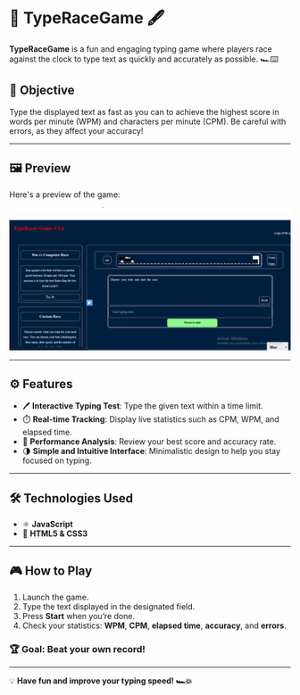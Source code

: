 # 🚀 TypeRaceGame 🖋️

**TypeRaceGame** is a fun and engaging typing game where players race against the clock to type text as quickly and accurately as possible. 🏎️⌨️

## 🎯 Objective

Type the displayed text as fast as you can to achieve the highest score in words per minute (WPM) and characters per minute (CPM). Be careful with errors, as they affect your accuracy!

---

## 🖼️ Preview

Here's a preview of the game:

![Game Preview](screenshot/typeracegame.png)

---

## ⚙️ Features

- 🖊️ **Interactive Typing Test**: Type the given text within a time limit.
- ⏱️ **Real-time Tracking**: Display live statistics such as CPM, WPM, and elapsed time.
- 🧠 **Performance Analysis**: Review your best score and accuracy rate.
- 🌗 **Simple and Intuitive Interface**: Minimalistic design to help you stay focused on typing.

---

## 🛠️ Technologies Used

- ⚛️ **JavaScript**
- 🎨 **HTML5 & CSS3**

---


## 🎮 How to Play

1. Launch the game.
2. Type the text displayed in the designated field.
3. Press **Start** when you’re done.
4. Check your statistics: **WPM**, **CPM**, **elapsed time**, **accuracy**, and **errors**.

### 🏆 Goal: **Beat your own record!**

---

💡 **Have fun and improve your typing speed! 🏎️💥**

